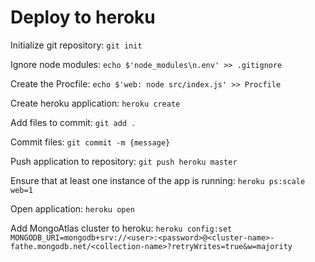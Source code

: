 # Deploy to heroku

Initialize git repository: `git init`

Ignore node modules: `echo $'node_modules\n.env' >> .gitignore`

Create the Procfile: `echo $'web: node src/index.js' >> Procfile`

Create heroku application: `heroku create`

Add files to commit: `git add .`

Commit files: `git commit -m {message}`

Push application to repository: `git push heroku master`

Ensure that at least one instance of the app is running: `heroku ps:scale web=1`

Open application: `heroku open`

Add MongoAtlas cluster to heroku: `heroku config:set MONGODB_URI=mongodb+srv://<user>:<password>@<cluster-name>-fathe.mongodb.net/<collection-name>?retryWrites=true&w=majority`

